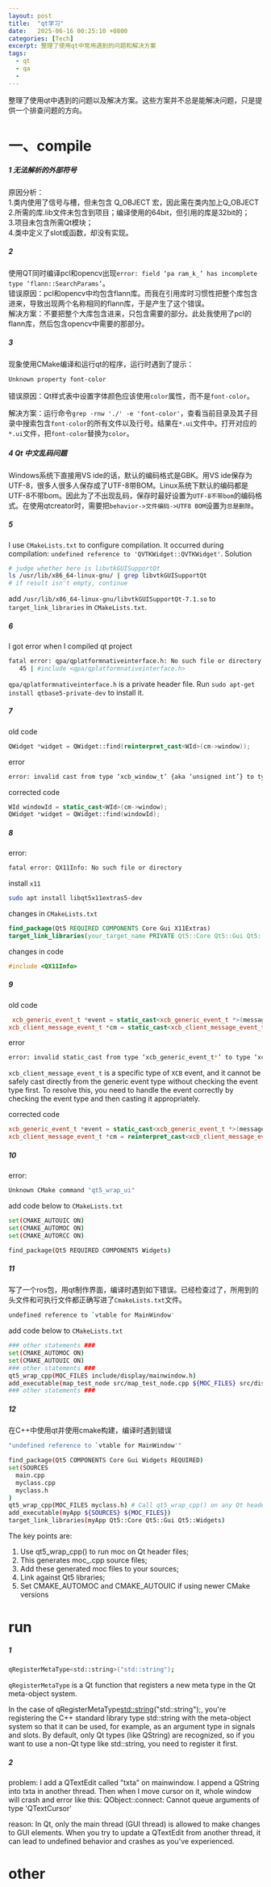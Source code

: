```yaml
---
layout: post
title:  "qt学习"
date:   2025-06-16 00:25:10 +0800
categories: [Tech]
excerpt: 整理了使用qt中常用遇到的问题和解决方案
tags:
  - qt 
  - qa
  - 
---
```



整理了使用qt中遇到的问题以及解决方案。这些方案并不总是能解决问题，只是提供一个排查问题的方向。

# 一、compile

##### 1 无法解析的外部符号

原因分析：  
1.类内使用了信号与槽，但未包含 Q_OBJECT 宏，因此需在类内加上Q_OBJECT  
2.所需的库.lib文件未包含到项目；编译使用的64bit，但引用的库是32bit的；  
3.项目未包含所需Qt模块；  
4.类中定义了slot或函数，却没有实现。  

##### 2

使用QT同时编译pcl和opencv出现`error: field ‘pa ram_k_’ has incomplete type ‘flann::SearchParams’`。<br />
错误原因：pcl和opencv中均包含flann库。而我在引用库时习惯性把整个库包含进来，导致出现两个名称相同的flann库，于是产生了这个错误。<br />
解决方案：不要把整个大库包含进来，只包含需要的部分。此处我使用了pcl的flann库，然后包含opencv中需要的那部分。<br />

##### 3

现象使用CMake编译和运行qt的程序，运行时遇到了提示：

```bash
Unknown property font-color 
```

错误原因：Qt样式表中设置字体颜色应该使用`color`属性，而不是`font-color`。

解决方案：运行命令`grep -rnw './' -e 'font-color'`，查看当前目录及其子目录中搜索包含`font-color`的所有文件以及行号。结果在`*.ui`文件中。打开对应的`*.ui`文件，把`font-color`替换为`color`。

##### 4 Qt 中文乱码问题

Windows系统下直接用VS ide的话，默认的编码格式是GBK。用VS ide保存为UTF-8，很多人很多人保存成了UTF-8带BOM。Linux系统下默认的编码都是 UTF-8不带bom。因此为了不出现乱码，保存时最好设置为`UTF-8不带bom`的编码格式。在使用qtcreator时，需要把`behavior->文件编码->UTF8 BOM`设置为`总是删除`。

##### 5

I use `CMakeLists.txt` to configure compilation. It occurred during compilation: `undefined reference to 'QVTKWidget::QVTKWidget'`.
Solution

```bash
# judge whether here is libvtkGUISupportQt
ls /usr/lib/x86_64-linux-gnu/ | grep libvtkGUISupportQt
# if result isn't empty, continue
```

add `/usr/lib/x86_64-linux-gnu/libvtkGUISupportQt-7.1.so` to `target_link_libraries` in `CMakeLists.txt`.

##### 6

I got error when I compiled qt project

```bash
fatal error: qpa/qplatformnativeinterface.h: No such file or directory
   45 | #include <qpa/qplatformnativeinterface.h>
```

`qpa/qplatformnativeinterface.h` is a private header file. Run `sudo apt-get install qtbase5-private-dev` to install it.

##### 7

old code

```C++
QWidget *widget = QWidget::find(reinterpret_cast<WId>(cm->window));
```

error

```bash
error: invalid cast from type ‘xcb_window_t’ {aka ‘unsigned int’} to type ‘WId’ {aka ‘long long unsigned int’}
```

corrected code

```C++
WId windowId = static_cast<WId>(cm->window);
QWidget *widget = QWidget::find(windowId);
```

##### 8

error:

```bash
fatal error: QX11Info: No such file or directory
```

install `x11`

```bash
sudo apt install libqt5x11extras5-dev
```

changes in `CMakeLists.txt`

```cmake
find_package(Qt5 REQUIRED COMPONENTS Core Gui X11Extras)
target_link_libraries(your_target_name PRIVATE Qt5::Core Qt5::Gui Qt5::X11Extras)
```

changes in code

```C++
#include <QX11Info>
```

##### 9

old code

```C++
 xcb_generic_event_t *event = static_cast<xcb_generic_event_t *>(message);
xcb_client_message_event_t *cm = static_cast<xcb_client_message_event_t *>(event);
```

error

```bash
error: invalid static_cast from type ‘xcb_generic_event_t*’ to type ‘xcb_client_message_event_t*
```

`xcb_client_message_event_t` is a specific type of `XCB` event, and it cannot be safely cast directly from the generic event type without checking the event type first. To resolve this, you need to handle the event correctly by checking the event type and then casting it appropriately.

corrected code

```C++
xcb_generic_event_t *event = static_cast<xcb_generic_event_t *>(message);
xcb_client_message_event_t *cm = reinterpret_cast<xcb_client_message_event_t *>(event);
```

##### 10

error:

```bash
Unknown CMake command "qt5_wrap_ui"
```

add code below to `CMakeLists.txt`

```bash
set(CMAKE_AUTOUIC ON)
set(CMAKE_AUTOMOC ON)
set(CMAKE_AUTORCC ON)

find_package(Qt5 REQUIRED COMPONENTS Widgets)
```

##### 11

写了一个ros包，用qt制作界面，编译时遇到如下错误。已经检查过了，所用到的头文件和可执行文件都正确写进了`CmakeLists.txt`文件。

```Bash
undefined reference to `vtable for MainWindow'
```

add code below  to `CMakeLists.txt`

```bash
### other statements ###
set(CMAKE_AUTOMOC ON)
set(CMAKE_AUTOUIC ON)
### other statements ###
qt5_wrap_cpp(MOC_FILES include/display/mainwindow.h)
add_executable(map_test_node src/map_test_node.cpp ${MOC_FILES} src/display/mainwindow.cpp)
### other statements ###
```

##### 12

在C++中使用qt并使用cmake构建，编译时遇到错误

```Bash
"undefined reference to `vtable for MainWindow'"
```

```Bash
find_package(Qt5 COMPONENTS Core Gui Widgets REQUIRED) 
set(SOURCES 
  main.cpp
  myclass.cpp
  myclass.h
)
qt5_wrap_cpp(MOC_FILES myclass.h) # Call qt5_wrap_cpp() on any Qt header files to run moc automatically
add_executable(myApp ${SOURCES} ${MOC_FILES})
target_link_libraries(myApp Qt5::Core Qt5::Gui Qt5::Widgets)
```

The key points are:

1. Use qt5_wrap_cpp() to run moc on Qt header files;
2. This generates moc_<file>.cpp source files;
3. Add these generated moc files to your sources;
4. Link against Qt5 libraries;
5. Set CMAKE_AUTOMOC and CMAKE_AUTOUIC if using newer CMake versions

# run

##### 1

```bash
qRegisterMetaType<std::string>("std::string");
```

`qRegisterMetaType` is a Qt function that registers a new meta type in the Qt meta-object system.

In the case of qRegisterMetaType<std::string>("std::string");, you're registering the C++ standard library type std::string with the meta-object system so that it can be used, for example, as an argument type in signals and slots. By default, only Qt types (like QString) are recognized, so if you want to use a non-Qt type like std::string, you need to register it first.

##### 2

problem:
I add a QTextEdit called "txta" on mainwindow. I append a QString into txta in another thread. Then when I move cursor on it, whole window will crash and error like this: QObject::connect: Cannot queue arguments of type 'QTextCursor'

reason:
In Qt, only the main thread (GUI thread) is allowed to make changes to GUI elements. When you try to update a QTextEdit from another thread, it can lead to undefined behavior and crashes as you've experienced.

# other
